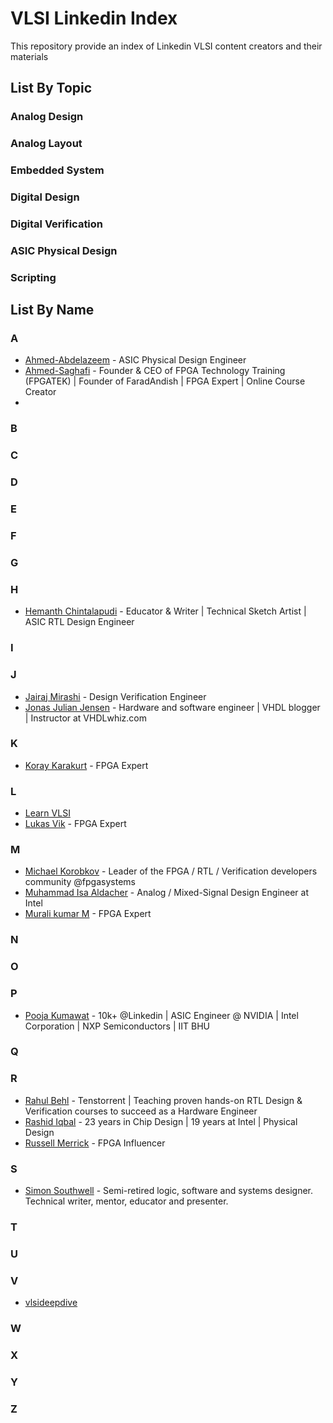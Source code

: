 # VLSI Linkedin Index
This repository provide an index of Linkedin VLSI content creators and their materials

## List By Topic
### Analog Design
### Analog Layout
### Embedded System
### Digital Design
### Digital Verification
### ASIC Physical Design
### Scripting

## List By Name
### A

- [Ahmed-Abdelazeem](https://www.linkedin.com/in/ahmed-abdelazeem/) - ASIC Physical Design Engineer
- [Ahmed-Saghafi](https://www.linkedin.com/in/ahmad-saghafi/) - Founder & CEO of FPGA Technology Training (FPGATEK) | Founder of FaradAndish | FPGA Expert | Online Course Creator
- 

### B

### C

### D

### E

### F

### G

### H

- [Hemanth Chintalapudi](https://www.linkedin.com/in/hemanthch/) - Educator & Writer | Technical Sketch Artist | ASIC RTL Design Engineer

### I

### J

- [Jairaj Mirashi](https://www.linkedin.com/in/jairaj-mirashi-design-verification-engineer/) - Design Verification Engineer
- [Jonas Julian Jensen](https://www.linkedin.com/in/jojuljen/) - Hardware and software engineer | VHDL blogger | Instructor at VHDLwhiz.com

### K

- [Koray Karakurt](https://www.linkedin.com/in/koray-karakurt/) - FPGA Expert

### L

- [Learn VLSI](https://www.linkedin.com/company/learnvlsi/)
- [Lukas Vik](https://www.linkedin.com/in/lukas-vik/) - FPGA Expert

### M
- [Michael Korobkov](https://www.linkedin.com/in/korobkov-michael/) - Leader of the FPGA / RTL / Verification developers community @fpgasystems
- [Muhammad Isa Aldacher](https://www.linkedin.com/in/muhammad-isa-aldacher-95336831/) - Analog / Mixed-Signal Design Engineer at Intel
- [Murali kumar M](https://www.linkedin.com/in/thefpgaman/) - FPGA Expert


### N

### O

### P

- [Pooja Kumawat](https://www.linkedin.com/in/pooja47/) - 10k+ @Linkedin | ASIC Engineer @ NVIDIA | Intel Corporation | NXP Semiconductors | IIT BHU

### Q

### R

- [Rahul Behl](https://www.linkedin.com/in/raulbehl/) - Tenstorrent | Teaching proven hands-on RTL Design & Verification courses to succeed as a Hardware Engineer
- [Rashid Iqbal](https://www.linkedin.com/in/rashidco) - 23 years in Chip Design | 19 years at Intel | Physical Design
- [Russell Merrick](https://www.linkedin.com/in/russell-merrick-6058b34/) - FPGA Influencer

### S

- [Simon Southwell](https://www.linkedin.com/in/simon-southwell-7684482/) - Semi-retired logic, software and systems designer. Technical writer, mentor, educator and presenter.

### T

### U

### V
- [vlsideepdive](https://www.linkedin.com/company/vlsideepdive/)

### W

### X

### Y

### Z
